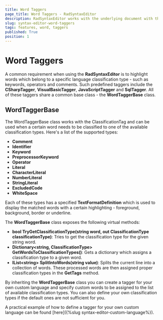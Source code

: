 ```yaml
---
title: Word Taggers
page_title: Word Taggers - RadSyntaxEditor
description: RadSyntaxEditor works with the underlying document with the help of taggers. 
slug: syntax-editor-word-taggers
tags: features, word, taggers
published: True
position: 1
---
```


# Word Taggers

A common requirement when using the **RadSyntaxEditor** is to highlight words which belong to a specific language classification type - such as keywords, operators and comments. Such predefined taggers include the **CSharpTagger**, **VisualBasicTagger**, **JavaScriptTagger** and **SqlTagger**. All of these taggers share a common base class - the **WordTaggerBase** class.

## WordTaggerBase

The WordTaggerBase class works with the ClassificationTag and can be used when a certain word needs to be classified to one of the available classification types. Here's a list of the supported types:

* **Comment**
* **Identifier**
* **Keyword**
* **PreprocessorKeyword**
* **Operator**
* **Literal**
* **CharacterLiteral**
* **NumberLiteral**
* **StringLiteral**
* **ExcludedCode**
* **WhiteSpace**

Each of these types has a specified **TextFormatDefinition** which is used to display the matched words with a certain highlighting - foreground, background, border or underline.

The **WordTaggerBase** class exposes the following virtual methods:

* **bool TryGetClassificationType(string word, out ClassificationType classificationType)**: Tries to get the classification type for the given string word.
* **Dictionary\<string, ClassificationType\> GetWordsToClassificationTypes()**: Gets a dictionary which assigns a classification type to a given word.
* **IList\<string\> SplitIntoWords(string value)**: Splits the current line into a collection of words. These processed words are then assigned proper classification types in the **GetTags** method.

By inheriting the **WordTaggerBase** class you can create a tagger for your own custom language and specify custom words to be assigned to the list of available classification types. You can also define your own classification types if the default ones are not sufficient for you.

A practical example of how to define a tagger for your own custom language can be found [here]({%slug syntax-editor-custom-language%}).







